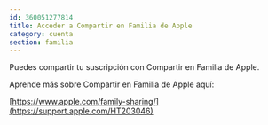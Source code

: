```yaml
---
id: 360051277814
title: Acceder a Compartir en Familia de Apple
category: cuenta
section: familia
---
```

Puedes compartir tu suscripción con Compartir en Familia de Apple.

Aprende más sobre Compartir en Familia de Apple aquí:

[https://www.apple.com/family-sharing/](https://support.apple.com/HT203046)

